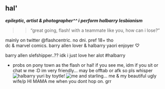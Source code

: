 ## hal' 

 ***epileptic, artist & photographer^^ i perform halbarry lesbianism***
  >> “great going, flash! with a teammate like you, how can i lose?”

  mainly on twitter @flashcentric. no dni. pref 18+ tho  
   dc & marvel comics. barry allen lover & halbarry yaori enjoyer  ♡ 
   
   barry allen slefshipper..?? idk i just love her alot #halbarry
   -  probs on pony town as the flash or hal! if you see me, idm if you sit or chat w me :D im very friendly... may be offtab or afk so pls whisper
  ![halbarry yuri by toytle!](https://pbs.twimg.com/media/GkfGH_oWYAEQ0dv?format=jpg&name=large)
![me and starling...](https://media.discordapp.net/attachments/1273953647557869690/1411471926764765296/image.png?ex=68b4c72b&is=68b375ab&hm=099b6a4450cfa9c5a3156802b606106755cd956a8745dd77cf8a9efc11b64ad3&=&format=webp&quality=lossless) me & my beautiful ugly wife/p HI MAMA me when you dont hop on. grr

